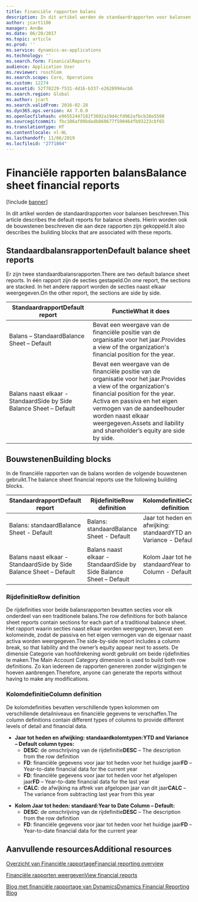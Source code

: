 ```yaml
---
title: Financiële rapporten balans
description: In dit artikel worden de standaardrapporten voor balansen beschreven. Hierin worden ook de bouwstenen beschreven die aan deze rapporten zijn gekoppeld.
author: jcart1106
manager: AnnBe
ms.date: 06/20/2017
ms.topic: article
ms.prod: ''
ms.service: dynamics-ax-applications
ms.technology: ''
ms.search.form: FinanicalReports
audience: Application User
ms.reviewer: roschlom
ms.search.scope: Core, Operations
ms.custom: 12274
ms.assetid: 52f78229-f531-4d16-b337-e2628994acb6
ms.search.region: Global
ms.author: jcart
ms.search.validFrom: 2016-02-28
ms.dyn365.ops.version: AX 7.0.0
ms.openlocfilehash: e96552447182f3692a19d4cfd962afbcb28e5508
ms.sourcegitcommit: fbc106af09bdadb860677f590464fb93223cbf65
ms.translationtype: HT
ms.contentlocale: nl-NL
ms.lasthandoff: 11/06/2019
ms.locfileid: "2771864"
---
```

# <a name="balance-sheet-financial-reports"></a><span data-ttu-id="c229c-104">Financiële rapporten balans</span><span class="sxs-lookup"><span data-stu-id="c229c-104">Balance sheet financial reports</span></span>

[!include [banner](../includes/banner.md)]

<span data-ttu-id="c229c-105">In dit artikel worden de standaardrapporten voor balansen beschreven.</span><span class="sxs-lookup"><span data-stu-id="c229c-105">This article describes the default reports for balance sheets.</span></span> <span data-ttu-id="c229c-106">Hierin worden ook de bouwstenen beschreven die aan deze rapporten zijn gekoppeld.</span><span class="sxs-lookup"><span data-stu-id="c229c-106">It also describes the building blocks that are associated with these reports.</span></span> 

<a name="default-balance-sheet-reports"></a><span data-ttu-id="c229c-107">Standaardbalansrapporten</span><span class="sxs-lookup"><span data-stu-id="c229c-107">Default balance sheet reports</span></span>
-----------------------------

<span data-ttu-id="c229c-108">Er zijn twee standaardbalansrapporten.</span><span class="sxs-lookup"><span data-stu-id="c229c-108">There are two default balance sheet reports.</span></span> <span data-ttu-id="c229c-109">In één rapport zijn de secties gestapeld.</span><span class="sxs-lookup"><span data-stu-id="c229c-109">On one report, the sections are stacked.</span></span> <span data-ttu-id="c229c-110">In het andere rapport worden de secties naast elkaar weergegeven.</span><span class="sxs-lookup"><span data-stu-id="c229c-110">On the other report, the sections are side by side.</span></span>

| <span data-ttu-id="c229c-111">Standaardrapport</span><span class="sxs-lookup"><span data-stu-id="c229c-111">Default report</span></span>                       | <span data-ttu-id="c229c-112">Functie</span><span class="sxs-lookup"><span data-stu-id="c229c-112">What it does</span></span>                                                                                                                           |
|--------------------------------------|----------------------------------------------------------------------------------------------------------------------------------------|
| <span data-ttu-id="c229c-113">Balans – Standaard</span><span class="sxs-lookup"><span data-stu-id="c229c-113">Balance Sheet – Default</span></span>              | <span data-ttu-id="c229c-114">Bevat een weergave van de financiële positie van de organisatie voor het jaar.</span><span class="sxs-lookup"><span data-stu-id="c229c-114">Provides a view of the organization's financial position for the year.</span></span>                                                                 |
| <span data-ttu-id="c229c-115">Balans naast elkaar - Standaard</span><span class="sxs-lookup"><span data-stu-id="c229c-115">Side by Side Balance Sheet – Default</span></span> | <span data-ttu-id="c229c-116">Bevat een weergave van de financiële positie van de organisatie voor het jaar.</span><span class="sxs-lookup"><span data-stu-id="c229c-116">Provides a view of the organization's financial position for the year.</span></span> <span data-ttu-id="c229c-117">Activa en passiva en het eigen vermogen van de aandeelhouder worden naast elkaar weergegeven.</span><span class="sxs-lookup"><span data-stu-id="c229c-117">Assets and liability and shareholder’s equity are side by side.</span></span> |

## <a name="building-blocks"></a><span data-ttu-id="c229c-118">Bouwstenen</span><span class="sxs-lookup"><span data-stu-id="c229c-118">Building blocks</span></span>
<span data-ttu-id="c229c-119">In de financiële rapporten van de balans worden de volgende bouwstenen gebruikt.</span><span class="sxs-lookup"><span data-stu-id="c229c-119">The balance sheet financial reports use the following building blocks.</span></span>

| <span data-ttu-id="c229c-120">Standaardrapport</span><span class="sxs-lookup"><span data-stu-id="c229c-120">Default report</span></span>                       | <span data-ttu-id="c229c-121">Rijdefinitie</span><span class="sxs-lookup"><span data-stu-id="c229c-121">Row definition</span></span>                       | <span data-ttu-id="c229c-122">Kolomdefinitie</span><span class="sxs-lookup"><span data-stu-id="c229c-122">Column definition</span></span>             |
|--------------------------------------|--------------------------------------|-------------------------------|
| <span data-ttu-id="c229c-123">Balans: standaard</span><span class="sxs-lookup"><span data-stu-id="c229c-123">Balance Sheet - Default</span></span>              | <span data-ttu-id="c229c-124">Balans: standaard</span><span class="sxs-lookup"><span data-stu-id="c229c-124">Balance Sheet - Default</span></span>              | <span data-ttu-id="c229c-125">Jaar tot heden en afwijking: standaard</span><span class="sxs-lookup"><span data-stu-id="c229c-125">YTD and Variance - Default</span></span>    |
| <span data-ttu-id="c229c-126">Balans naast elkaar - Standaard</span><span class="sxs-lookup"><span data-stu-id="c229c-126">Side by Side Balance Sheet – Default</span></span> | <span data-ttu-id="c229c-127">Balans naast elkaar - Standaard</span><span class="sxs-lookup"><span data-stu-id="c229c-127">Side by Side Balance Sheet – Default</span></span> | <span data-ttu-id="c229c-128">Kolom Jaar tot heden: standaard</span><span class="sxs-lookup"><span data-stu-id="c229c-128">Year to Date Column - Default</span></span> |

### <a name="row-definition"></a><span data-ttu-id="c229c-129">Rijdefinitie</span><span class="sxs-lookup"><span data-stu-id="c229c-129">Row definition</span></span>

<span data-ttu-id="c229c-130">De rijdefinities voor beide balansrapporten bevatten secties voor elk onderdeel van een traditionele balans.</span><span class="sxs-lookup"><span data-stu-id="c229c-130">The row definitions for both balance sheet reports contain sections for each part of a traditional balance sheet.</span></span> <span data-ttu-id="c229c-131">Het rapport waarin secties naast elkaar worden weergegeven, bevat een kolomeinde, zodat de passiva en het eigen vermogen van de eigenaar naast activa worden weergegeven.</span><span class="sxs-lookup"><span data-stu-id="c229c-131">The side-by-side report includes a column break, so that liability and the owner’s equity appear next to assets.</span></span> <span data-ttu-id="c229c-132">De dimensie Categorie van hoofdrekening wordt gebruikt om beide rijdefinities te maken.</span><span class="sxs-lookup"><span data-stu-id="c229c-132">The Main Account Category dimension is used to build both row definitions.</span></span> <span data-ttu-id="c229c-133">Zo kan iedereen de rapporten genereren zonder wijzigingen te hoeven aanbrengen.</span><span class="sxs-lookup"><span data-stu-id="c229c-133">Therefore, anyone can generate the reports without having to make any modifications.</span></span>

### <a name="column-definition"></a><span data-ttu-id="c229c-134">Kolomdefinitie</span><span class="sxs-lookup"><span data-stu-id="c229c-134">Column definition</span></span>

<span data-ttu-id="c229c-135">De kolomdefinities bevatten verschillende typen kolommen om verschillende detailniveaus en financiële gegevens te verschaffen.</span><span class="sxs-lookup"><span data-stu-id="c229c-135">The column definitions contain different types of columns to provide different levels of detail and financial data.</span></span>

-   <span data-ttu-id="c229c-136">**Jaar tot heden en afwijking: standaardkolomtypen:**</span><span class="sxs-lookup"><span data-stu-id="c229c-136">**YTD and Variance – Default column types:**</span></span>
    -   <span data-ttu-id="c229c-137">**DESC**: de omschrijving van de rijdefinitie</span><span class="sxs-lookup"><span data-stu-id="c229c-137">**DESC** – The description from the row definition</span></span>
    -   <span data-ttu-id="c229c-138">**FD**: financiële gegevens voor jaar tot heden voor het huidige jaar</span><span class="sxs-lookup"><span data-stu-id="c229c-138">**FD** – Year-to-date financial data for the current year</span></span>
    -   <span data-ttu-id="c229c-139">**FD**: financiële gegevens voor jaar tot heden voor het afgelopen jaar</span><span class="sxs-lookup"><span data-stu-id="c229c-139">**FD** – Year-to-date financial data for the last year</span></span>
    -   <span data-ttu-id="c229c-140">**CALC**: de afwijking na aftrek van afgelopen jaar van dit jaar</span><span class="sxs-lookup"><span data-stu-id="c229c-140">**CALC** – The variance from subtracting last year from this year</span></span>

<!-- -->

-   <span data-ttu-id="c229c-141">**Kolom Jaar tot heden: standaard:**</span><span class="sxs-lookup"><span data-stu-id="c229c-141">**Year to Date Column – Default:**</span></span>
    -   <span data-ttu-id="c229c-142">**DESC**: de omschrijving van de rijdefinitie</span><span class="sxs-lookup"><span data-stu-id="c229c-142">**DESC** – The description from the row definition</span></span>
    -   <span data-ttu-id="c229c-143">**FD**: financiële gegevens voor jaar tot heden voor het huidige jaar</span><span class="sxs-lookup"><span data-stu-id="c229c-143">**FD** – Year-to-date financial data for the current year</span></span>



<a name="additional-resources"></a><span data-ttu-id="c229c-144">Aanvullende resources</span><span class="sxs-lookup"><span data-stu-id="c229c-144">Additional resources</span></span>
--------

[<span data-ttu-id="c229c-145">Overzicht van Financiële rapportage</span><span class="sxs-lookup"><span data-stu-id="c229c-145">Financial reporting overview</span></span>](financial-reporting-getting-started.md)

[<span data-ttu-id="c229c-146">Financiële rapporten weergeven</span><span class="sxs-lookup"><span data-stu-id="c229c-146">View financial reports</span></span>](view-financial-reports.md)

[<span data-ttu-id="c229c-147">Blog met financiële rapportage van Dynamics</span><span class="sxs-lookup"><span data-stu-id="c229c-147">Dynamics Financial Reporting Blog</span></span>](https://blogs.msdn.com/b/dynamics_financial_reporting/)



